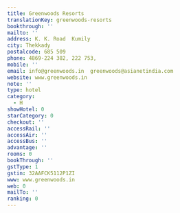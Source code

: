 ```yaml
---
title: Greenwoods Resorts
translationKey: greenwoods-resorts
bookthrough: ''
mailto: ''
address: K. K. Road  Kumily
city: Thekkady
postalcode: 685 509
phone: 4869-224 382, 222 753,
mobile: ''
email: info@greenwoods.in  greenwoods@asianetindia.com
website: www.greenwoods.in
note: ''
type: hotel
category:
  - H
showHotel: 0
starCategory: 0
checkout: ''
accessRail: ''
accessAir: ''
accessBus: ''
advantage: ''
rooms: 0
bookThrough: ''
gstType: 1
gstin: 32AAFCK5112P1ZI
www: www.greenwoods.in
web: 0
mailTo: ''
ranking: 0
---
```







